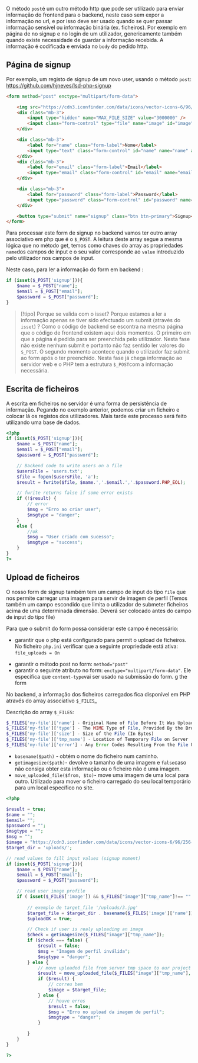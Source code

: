 O método `post`é um outro método http que pode ser utilizado para enviar informação do frontend para o backend, neste caso sem expor a informação no url,  e por isso deve ser usado quando se quer passar informação sensível ou informação binária (ex. ficheiros). Por exemplo em página de no signup e no login de um utilizador, genericamente também quando existe necessidade de guardar a informação recebida.
A informação é codificada e enviada no `body` do pedido http.

## Página de signup

Por exemplo, um registo de signup de um novo user, usando o método `post`:
https://github.com/hjneves/lsd-php-signup

```html
<form method="post" enctype="multipart/form-data">

	<img src="https://cdn3.iconfinder.com/data/icons/vector-icons-6/96/256-512.png" class="img-thumbnail w-25" alt="...">
	<div class="mb-3">
		<input type="hidden" name="MAX_FILE_SIZE" value="3000000" />
		<input class="form-control" type="file" name="image" id="image">
	</div>

	<div class="mb-3">
		<label for="name" class="form-label">Nome</label>
		<input type="text" class="form-control" id="name" name="name" aria-describedby="nameHelp" value="">
	</div>
	<div class="mb-3">
		<label for="email" class="form-label">Email</label>
		<input type="email" class="form-control" id="email" name="email" aria-describedby="emailHelp" value="">
	</div>

	<div class="mb-3">
		<label for="password" class="form-label">Password</label>
		<input type="password" class="form-control" id="password" name="password" aria-describedby="passwordHelp">
	</div>

	<button type="submit" name="signup" class="btn btn-primary">Signup</button>
</form>
```

Para processar este form de signup no backend vamos ter outro array associativo em php que é o `$_POST`. A leitura deste array segue a mesma lógica que no método get, temos como chaves do array as propriedades `name`dos campos de input e o seu valor corresponde ao `value` introduzido pelo utilizador nos campos de input.

Neste caso, para ler a informação do form em backend :
```php
if (isset($_POST['signup'])){
	$name = $_POST["name"];
	$email = $_POST["email"];
	$password = $_POST["password"];
}
```

>[!tipo] Porque se valida com o isset?
> Porque estamos a ler a informação apenas se tiver sido efectuado um submit (através do `isset`) ? Como o código de backend se escontra na mesma página que o código de frontend existem aqui dois momentos. O primeiro em que a página é pedida para ser preenchida pelo utilizador. Nesta fase não existe nenhum submit e portanto não faz sentido ler valores do `$_POST`. O segundo momento acontece quando o utilizador faz submit ao form após o ter preenchido. Nesta fase já chega informação ao servidor web e o PHP tem a estrutura `$_POST`com a informação necessária.

## Escrita de ficheiros

A escrita em ficheiros no servidor é uma forma de persistência de informação. Pegando no exemplo anterior, podemos criar um ficheiro e colocar lá os registos dos utilizadores. Mais tarde este processo será feito utilizando uma base de dados.

```php
<?php 
if (isset($_POST['signup'])){
	$name = $_POST["name"];
	$email = $_POST["email"];
	$password = $_POST["password"];

	// Backend code to write users on a file
    $usersFile = 'users.txt';
    $file = fopen($usersFile, 'a');
    $result = fwrite($file, $name.','.$email.','.$password.PHP_EOL);

    // fwrite returns false if some error exists
    if (!$result) {
        // error
        $msg = "Erro ao criar user";
        $msgtype = "danger";
    }
    else {
        //ok
        $msg = "User criado com sucesso";
        $msgtype = "success";
    }
}
?>

```


## Upload de ficheiros

O nosso form de signup também tem um campo de input do tipo `file` que nos permite carregar uma imagem para servir de imagem de perfil (Temos também um campo escondido que limita o utilizador de submeter ficheiros acima de uma determinada dimensão. Deverá ser colocado antes do campo de input do tipo file)

Para que o submit do form possa considerar este campo é necessário:
- garantir que o php está configurado para permit o upload de ficheiros. No ficheiro `php.ini` verificar que a seguinte propriedade está ativa: `file_uploads = On`
* garantir o método post no form: `method="post"`
* garantir o seguinte atributo no form: `enctype="multipart/form-data"`. Ele especifica que `content-type`vai ser usado na submissão do form. g the form

No backend, a informação dos ficheiros carregados fica disponível em PHP através do array associativo `$_FILES`_

Descrição do array `$_FILES`:
```php 
$_FILES['my-file']['name'] - Original Name of File Before It Was Uploaded
$_FILES['my-file']['type'] - The MIME Type of File, Provided By the Browser
$_FILES['my-file']['size'] - Size of the File (In Bytes)
$_FILES['my-file']['tmp_name'] - Location of Temporary File on Server
$_FILES['my-file']['error'] - Any Error Codes Resulting From the File Upload
```

* `basename($path)` - obtém o nome do ficheiro num caminho.
* `getimagesize($path)`- devolve o tamanho de uma imagem e `false`caso não consiga obter esta informação ou o ficheiro não é uma imagem.
* `move_uploaded_file($from, $to)`- move uma imagem de uma local para outro. Utilizado para mover o ficheiro carregado do seu local temporário para um local específico no site.

```php
<?php

$result = true;
$name = "";
$email= "";
$password = "";
$msgtype = "";
$msg = "";
$image = "https://cdn3.iconfinder.com/data/icons/vector-icons-6/96/256-512.png";
$target_dir = 'uploads/';

// read values to fill input values (signup moment)
if (isset($_POST['signup'])){
    $name = $_POST["name"];
    $email = $_POST["email"];
    $password = $_POST["password"];

    // read user image profile
    if ( isset($_FILES['image']) && $_FILES["image"]["tmp_name"]!== "" ){
        
        // exemplo de target_file '/uploads/3.jpg'
        $target_file = $target_dir . basename($_FILES['image']['name']);
        $uploadOK = true;

        // Check if user is realy uploading an image
        $check = getimagesize($_FILES["image"]["tmp_name"]);
        if ($check === false) {
            $result = false;
            $msg = "Imagem de perfil inválida";
            $msgtype = "danger";
        } else {
            // move uploaded file from server tmp space to our project directory
            $result = move_uploaded_file($_FILES["image"]["tmp_name"], $target_file);
            if ($result) {
                // correu bem
                $image = $target_file;
            } else {
                // houve erros
                $result = false;
                $msg = "Erro no upload da imagem de perfil";
                $msgtype = "danger";
            }

        }
    }
}

?>
```

